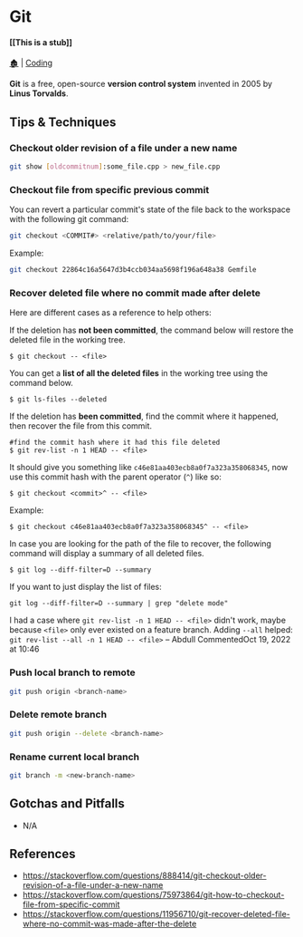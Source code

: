 # Git

####  [[This is a stub]]

[🏚️](../README.md) | [Coding](/coding/index.md)

**Git** is a free, open-source **version control system** invented in 2005 by **Linus Torvalds**. 

## Tips & Techniques

### Checkout older revision of a file under a new name

```sh
git show [oldcommitnum]:some_file.cpp > new_file.cpp
```

### Checkout file from specific previous commit

You can revert a particular commit's state of the file back to the workspace with the following git command:

```sh
git checkout <COMMIT#> <relative/path/to/your/file>
```

Example:

```sh
git checkout 22864c16a5647d3b4ccb034aa5698f196a648a38 Gemfile
```

### Recover deleted file where no commit made after delete

Here are different cases as a reference to help others: 


If the deletion has **not been committed**, the command below will restore the deleted file in the working tree.

    $ git checkout -- <file>

You can get a **list of all the deleted files** in the working tree using the command below.

    $ git ls-files --deleted


If the deletion has **been committed**, find the commit where it happened, then recover the file from this commit.

    #find the commit hash where it had this file deleted
    $ git rev-list -n 1 HEAD -- <file>

It should give you something like `c46e81aa403ecb8a0f7a323a358068345`, now use this commit hash with the parent operator (`^`) like so:

    $ git checkout <commit>^ -- <file>

Example: 

    $ git checkout c46e81aa403ecb8a0f7a323a358068345^ -- <file> 

In case you are looking for the path of the file to recover, the following command will display a summary of all deleted files.

    $ git log --diff-filter=D --summary

If you want to just display the list of files: 

    git log --diff-filter=D --summary | grep "delete mode"

I had a case where `git rev-list -n 1 HEAD -- <file>` didn't work, maybe because `<file>` only ever existed on a feature branch. Adding `--all` helped: `git rev-list --all -n 1 HEAD -- <file>` – 
Abdull
 CommentedOct 19, 2022 at 10:46


### Push local branch to remote

```sh
git push origin <branch-name>
```

### Delete remote branch

```sh
git push origin --delete <branch-name>
```

### Rename current local branch

```sh
git branch -m <new-branch-name>
```

## Gotchas and Pitfalls

- N/A

## References

- https://stackoverflow.com/questions/888414/git-checkout-older-revision-of-a-file-under-a-new-name
- https://stackoverflow.com/questions/75973864/git-how-to-checkout-file-from-specific-commit
- https://stackoverflow.com/questions/11956710/git-recover-deleted-file-where-no-commit-was-made-after-the-delete
